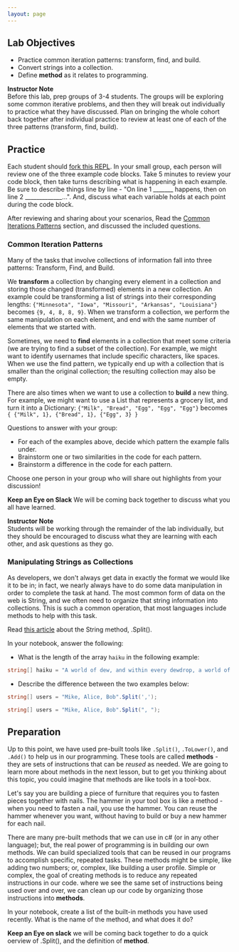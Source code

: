 ```yaml
---
layout: page
---
```


## Lab Objectives
* Practice common iteration patterns: transform, find, and build.
* Convert strings into a collection.
* Define **method** as it relates to programming.

<aside class="instructor-notes">
    <p><strong>Instructor Note</strong><br>Before this lab, prep groups of 3-4 students.  The groups will be exploring some common iterative problems, and then they will break out individually to practice what they have discussed.  Plan on bringing the whole cohort back together after individual practice to review at least one of each of the three patterns (transform, find, build).</p>
</aside>

## Practice

<!-- In your small group, each person will review one of the three code blocks below.  Take 5 minutes to review your code block, then take turns describing what is happening in each example.  Be sure to describe things line by line - "On line 1 _______ happens, then on line 2 _____________...". And, discuss what each variable holds at each point during the code block. -->
Each student should [fork this REPL](https://replit.com/@launch-team/M1W2-CollectionsLab). In your small group, each person will review one of the three example code blocks.  Take 5 minutes to review your code block, then take turns describing what is happening in each example.  Be sure to describe things line by line - "On line 1 _______ happens, then on line 2 _____________...". And, discuss what each variable holds at each point during the code block.

After reviewing and sharing about your scenarios, Read the [Common Iterations Patterns](#common-iteration-patterns) section, and discussed the included questions.

<!-- 
Example One
```c#
var names = new List<string> {"alice", "bob", "charlie"};

var uppercaseNames = new List<string> ();

foreach (var name in names)
{
    uppercaseNames.Add(name.ToUpper());
}

Console.WriteLine(uppercaseNames);
```

Example Two
```c#
var nums = new List<int> {1, 2, 3, 4, 5, 6};

var evenNums = new List<int> ();

foreach (var num in nums)
{
    if (num % 2 == 0)
    {
        evenNums.Add(num);
    }
}

Console.WriteLine(evenNums);
```

Example Three
```c#
var nums = new List<int> {1, 3, 5, 7, 9};

var sum = 0;

foreach (var num in nums)
{
    sum += num;
}

Console.WriteLine(sum);
``` 
-->

### Common Iteration Patterns

Many of the tasks that involve collections of information fall into three patterns: Transform, Find, and Build.

We **transform** a collection by changing every element in a collection and storing those changed (transformed) elements in a new collection.  An example could be transforming a list of strings into their corresponding lengths: ```{"Minnesota", "Iowa", "Missouri", "Arkansas", "Louisiana"}``` becomes ```{9, 4, 8, 8, 9}```. When we transform a collection, we perform the same manipulation on each element, and end with the same number of elements that we started with.

Sometimes, we need to **find** elements in a collection that meet some criteria (we are trying to find a subset of the collection).  For example, we might want to identify usernames that include specific characters, like spaces.  When we use the find pattern, we typically end up with a collection that is smaller than the original collection; the resulting collection may also be empty.

There are also times when we want to use a collection to **build** a new thing.  For example, we might want to use a List that represents a grocery list, and turn it into a Dictionary: ```{"Milk", "Bread", "Egg", "Egg", "Egg"}``` becomes ```{ {"Milk", 1}, {"Bread", 1}, {"Egg", 3} }```

Questions to answer with your group:
* For each of the examples above, decide which pattern the example falls under.
* Brainstorm one or two similarities in the code for each pattern.
* Brainstorm a difference in the code for each pattern.

Choose one person in your group who will share out highlights from your discussion!

**Keep an Eye on Slack** We will be coming back together to discuss what you all have learned.

<aside class="instructor-notes">
    <p><strong>Instructor Note</strong><br>Students will be working through the remainder of the lab individually, but they should be encouraged to discuss what they are learning with each other, and ask questions as they go.</p>
</aside>

### Manipulating Strings as Collections

As developers, we don't always get data in exactly the format we would like it to be in; in fact, we nearly always have to do some data manipulation in order to complete the task at hand.  The most common form of data on the web is String, and we often need to organize that string information into collections.  This is such a common operation, that most languages include methods to help with this task.

Read [this article](https://docs.microsoft.com/en-us/dotnet/csharp/how-to/parse-strings-using-split) about the String method, .Split().

In your notebook, answer the following:
* What is the length of the array `haiku` in the following example:
```c#
string[] haiku = "A world of dew, and within every dewdrop, a world of struggle".Split(", ");
```
* Describe the difference between the two examples below:
```c#
string[] users = "Mike, Alice, Bob".Split(',');
```
```c#
string[] users = "Mike, Alice, Bob".Split(", ");
```

## Preparation

Up to this point, we have used pre-built tools like `.Split()`,  `.ToLower()`, and `.Add()` to help us in our programming.  These tools are called **methods** - they are sets of instructions that can be _reused_ as needed.  We are going to learn more about methods in the next lesson, but to get you thinking about this topic, you could imagine that methods are like tools in a tool-box.  

Let's say you are building a piece of furniture that requires you to fasten pieces together with nails.  The hammer in your tool box is like a method - when you need to fasten a nail, you use the hammer.  You can reuse the hammer whenever you want, without having to build or buy a new hammer for each nail.

There are many pre-built methods that we can use in c# (or in any other language); but, the real power of programming is in building our own methods.   We can build specialized tools that can be reused in our programs to accomplish specific, repeated tasks.  These methods might be simple, like adding two numbers; or, complex, like building a user profile. Simple or complex, the goal of creating methods is to reduce any repeated instructions in our code.  where we see the same set of instructions being used over and over, we can clean up our code by organizing those instructions into **methods**.

In your notebook, create a list of the built-in methods you have used recently.  What is the name of the method, and what does it do?

**Keep an Eye on slack** we will be coming back together to do a quick oerview of .Split(), and the definition of **method**.
